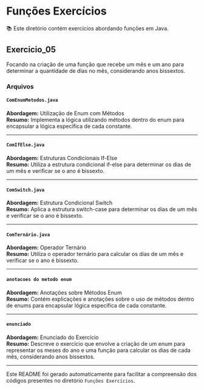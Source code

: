 # Funções Exercícios

📚 Este diretório contém exercícios abordando funções em Java.

## Exercicio_05
Focando na criação de uma função que recebe um mês e um ano para determinar a quantidade de dias no mês, considerando anos bissextos.

### Arquivos

#### `ComEnumMetodos.java`
**Abordagem:** Utilização de Enum com Métodos  
**Resumo:** Implementa a lógica utilizando métodos dentro do enum para encapsular a lógica específica de cada constante.

---

#### `ComIfElse.java`
**Abordagem:** Estruturas Condicionais If-Else  
**Resumo:** Utiliza a estrutura condicional if-else para determinar os dias de um mês e verificar se o ano é bissexto.

---

#### `ComSwitch.java`
**Abordagem:** Estrutura Condicional Switch  
**Resumo:** Aplica a estrutura switch-case para determinar os dias de um mês e verificar se o ano é bissexto.

---

#### `ComTernário.java`
**Abordagem:** Operador Ternário  
**Resumo:** Utiliza o operador ternário para calcular os dias de um mês e verificar se o ano é bissexto.

---

#### `anotacoes do metodo enum`
**Abordagem:** Anotações sobre Métodos Enum  
**Resumo:** Contém explicações e anotações sobre o uso de métodos dentro de enums para encapsular lógica específica de cada constante.

---

#### `enunciado`
**Abordagem:** Enunciado do Exercício  
**Resumo:** Descreve o exercício que envolve a criação de um enum para representar os meses do ano e uma função para calcular os dias de cada mês, considerando anos bissextos.

---

Este README foi gerado automaticamente para facilitar a compreensão dos códigos presentes no diretório `Funções Exercícios`.
